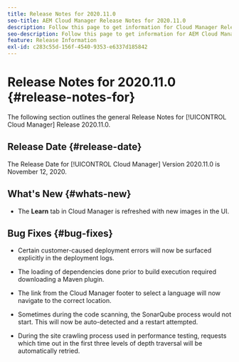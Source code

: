 ```yaml
---
title: Release Notes for 2020.11.0
seo-title: AEM Cloud Manager Release Notes for 2020.11.0
description: Follow this page to get information for Cloud Manager Release 2020.11.0
seo-description: Follow this page to get information for AEM Cloud Manager Release 2020.11.0
feature: Release Information
exl-id: c283c55d-156f-4540-9353-e6337d185842
---
```

# Release Notes for 2020.11.0 {#release-notes-for}

The following section outlines the general Release Notes for [!UICONTROL Cloud Manager] Release 2020.11.0.

## Release Date {#release-date}

The Release Date for [!UICONTROL Cloud Manager] Version 2020.11.0 is November 12, 2020.

## What's New {#whats-new}

* The **Learn** tab in Cloud Manager is refreshed with new images in the UI.

## Bug Fixes {#bug-fixes}

* Certain customer-caused deployment errors will now be surfaced explicitly in the deployment logs.

* The loading of dependencies done prior to build execution required downloading a Maven plugin. 

* The link from the Cloud Manager footer to select a language will now navigate to the correct location.

* Sometimes during the code scanning, the SonarQube process would not start. This will now be auto-detected and a restart attempted.

* During the site crawling process used in performance testing, requests which time out in the first three levels of depth traversal will be automatically retried.
